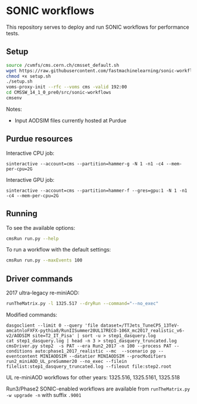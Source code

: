 # SONIC workflows

This repository serves to deploy and run SONIC workflows for performance tests.

## Setup
```bash
source /cvmfs/cms.cern.ch/cmsset_default.sh
wget https://raw.githubusercontent.com/fastmachinelearning/sonic-workflows/CMSSW_14_1_X/setup.sh
chmod +x setup.sh
./setup.sh
voms-proxy-init --rfc --voms cms -valid 192:00
cd CMSSW_14_1_0_pre0/src/sonic-workflows
cmsenv
```

Notes:
* Input AODSIM files currently hosted at Purdue

## Purdue resources

Interactive CPU job:
```
sinteractive --account=cms --partition=hammer-g -N 1 -n1 -c4 --mem-per-cpu=2G
```

Interactive GPU job:
```
sinteractive --account=cms --partition=hammer-f --gres=gpu:1 -N 1 -n1 -c4 --mem-per-cpu=2G
```

## Running

To see the available options:
```bash
cmsRun run.py --help
```

To run a workflow with the default settings:
```bash
cmsRun run.py --maxEvents 100
```

## Driver commands

2017 ultra-legacy re-miniAOD:
```bash
runTheMatrix.py -l 1325.517 --dryRun --command="--no_exec"
```

Modified commands:
```
dasgoclient --limit 0 --query 'file dataset=/TTJets_TuneCP5_13TeV-amcatnloFXFX-pythia8/RunIISummer20UL17RECO-106X_mc2017_realistic_v6-v2/AODSIM site=T2_IT_Pisa' | sort -u > step1_dasquery.log
cat step1_dasquery.log | head -n 3 > step1_dasquery_truncated.log
cmsDriver.py step2  -s PAT --era Run2_2017 -n 100 --process PAT --conditions auto:phase1_2017_realistic --mc  --scenario pp --eventcontent MINIAODSIM --datatier MINIAODSIM --procModifiers run2_miniAOD_UL_preSummer20 --no_exec --filein filelist:step1_dasquery_truncated.log --fileout file:step2.root
```

UL re-miniAOD workflows for other years: 1325.516, 1325.5161, 1325.518

Run3/Phase2 SONIC-enabled workflows are available from `runTheMatrix.py -w upgrade -n` with suffix `.9001`

